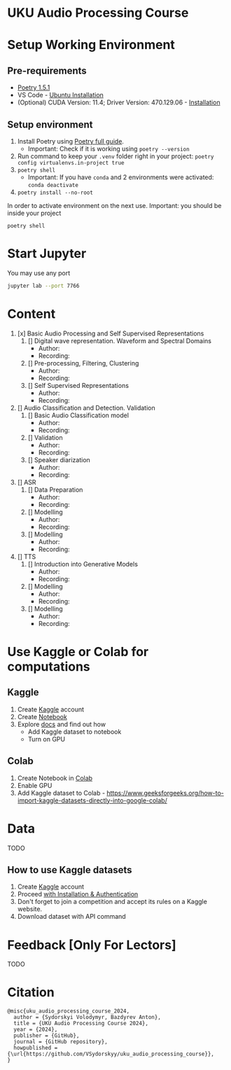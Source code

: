 # UKU Audio Processing Course

# Setup Working Environment  

## Pre-requirements 

- [Poetry 1.5.1](https://python-poetry.org/docs/#installation)
- VS Code - [Ubuntu Installation](https://code.visualstudio.com/docs/setup/linux)
- (Optional) CUDA Version: 11.4; Driver Version: 470.129.06 - [Installation](https://docs.nvidia.com/cuda/cuda-installation-guide-linux/index.html)

## Setup environment 

1. Install Poetry using [Poetry full guide](https://python-poetry.org/docs/#installation).
    - Important: Check if it is working using `poetry --version`
2. Run command to keep your `.venv` folder right in your project: `poetry config virtualenvs.in-project true`
3. `poetry shell`
    - Important: If you have `conda` and 2 environments were activated: `conda deactivate`
4. `poetry install --no-root`

In order to activate environment on the next use. Important: you should be inside your project

`poetry shell`

# Start Jupyter

You may use any port 
```bash
jupyter lab --port 7766
```

# Content 

1. [x] Basic Audio Processing and Self Supervised Representations
    1. [] Digital wave representation. Waveform and Spectral Domains
        - Author: 
        - Recording: 
    2. [] Pre-processing, Filtering, Clustering
        - Author: 
        - Recording:
    3. [] Self Supervised Representations
        - Author: 
        - Recording:
2. [] Audio Classification and Detection. Validation
    1. [] Basic Audio Classification model
        - Author: 
        - Recording: 
    2. [] Validation 
        - Author: 
        - Recording:
    3. [] Speaker diarization 
        - Author: 
        - Recording:
3. [] ASR
    1. [] Data Preparation
        - Author: 
        - Recording:
    2. [] Modelling
        - Author: 
        - Recording:
    3. [] Modelling
        - Author: 
        - Recording:
4. [] TTS
    1. [] Introduction into Generative Models
        - Author: 
        - Recording:
    2. [] Modelling
        - Author: 
        - Recording:
    3. [] Modelling
        - Author: 
        - Recording:

# Use Kaggle or Colab for computations

## Kaggle 

1. Create [Kaggle](https://www.kaggle.com/) account 
2. Create [Notebook](https://www.kaggle.com/code)
3. Explore [docs](https://www.kaggle.com/docs/notebooks) and find out how 
    - Add Kaggle dataset to notebook 
    - Turn on GPU 

## Colab 

1. Create Notebook in [Colab](https://colab.research.google.com/)
2. Enable GPU 
3. Add Kaggle dataset to Colab - https://www.geeksforgeeks.org/how-to-import-kaggle-datasets-directly-into-google-colab/

# Data

TODO

## How to use Kaggle datasets

1. Create [Kaggle](https://www.kaggle.com/) account
2. Proceed [with Installation & Authentication](https://www.kaggle.com/docs/api#getting-started-installation-&-authentication)
3. Don't forget to join a competition and accept its rules on a Kaggle website.
4. Download dataset with API command 

# Feedback [Only For Lectors]

TODO

# Citation

```
@misc{uku_audio_processing_course_2024,
  author = {Sydorskyi Volodymyr, Bazdyrev Anton},
  title = {UKU Audio Processing Course 2024},
  year = {2024},
  publisher = {GitHub},
  journal = {GitHub repository},
  howpublished = {\url{https://github.com/VSydorskyy/uku_audio_processing_course}},
}
```
